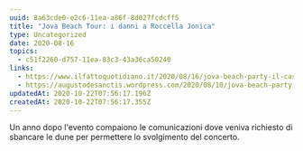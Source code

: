 ```yaml
---
uuid: 8a63cde0-e2c6-11ea-a86f-8d027fcdcff5
title: "Jova Beach Tour: i danni a Roccella Jonica"
type: Uncategorized
date: 2020-08-16
topics:
  - c51f2260-d757-11ea-83c3-43a36ca50240
links:
  - https://www.ilfattoquotidiano.it/2020/08/16/jova-beach-party-il-caso-di-roccella-jonica-dimostra-quanto-poco-valgano-i-vincoli-ambientali/5898354/
  - https://augustodesanctis.wordpress.com/2020/08/10/jova-beach-party-dopo-un-anno-si-scopre-che/
updatedAt: 2020-10-22T07:56:17.196Z
createdAt: 2020-10-22T07:56:17.355Z
---
```


Un anno dopo l'evento compaiono le comunicazioni dove veniva richiesto di sbancare le dune per permettere lo svolgimento del concerto.
